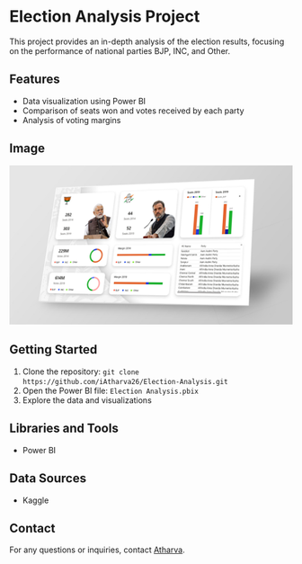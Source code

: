 # Election Analysis Project

This project provides an in-depth analysis of the election results, focusing on the performance of national parties BJP, INC, and Other.

## Features

- Data visualization using Power BI
- Comparison of seats won and votes received by each party
- Analysis of voting margins

## Image
![Election Analysis](https://github.com/iAtharva26/Election-Analysis/blob/main/img/Background.jpg)

## Getting Started

1. Clone the repository: `git clone https://github.com/iAtharva26/Election-Analysis.git`
2. Open the Power BI file: `Election Analysis.pbix`
3. Explore the data and visualizations

## Libraries and Tools

- Power BI

## Data Sources

- Kaggle

## Contact

For any questions or inquiries, contact [Atharva](mailto:iatharva26@gmail.com).
